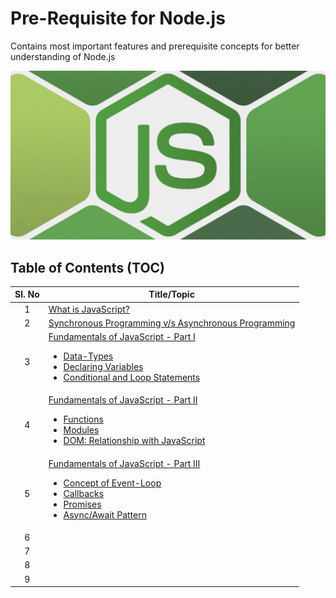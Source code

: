 # Pre-Requisite for Node.js

Contains most important features and prerequisite concepts for better understanding of Node.js

![GettingStartedWithNode](assets/nodejs.png)


## Table of Contents (TOC)


| **Sl. No**   | **Title/Topic** |  
|:----------:|-----| 
| 1  | [What is JavaScript?](module-1/README.md)  |
| 2  | [Synchronous Programming v/s Asynchronous Programming](module-2/README.md)  |
| 3  | [Fundamentals of JavaScript - Part I]() <br><ul><li>[Data-Types](module-3/DATA_TYPES.md)</li><li>[Declaring Variables](module-3/DECLARING_VARIABLE.md)</li><li>[Conditional and Loop Statements](module-3/PROGRAMMING_CONSTRUCTS.md)</li></ul> |
| 4  | [Fundamentals of JavaScript - Part II]() <br><ul><li>[Functions](module-4/FUNCTIONS.md)</li><li>[Modules](module-4/MODULES.md)</li><li>[DOM: Relationship with JavaScript](module-4/DOM.md)</li></ul>  |
| 5  | [Fundamentals of JavaScript - Part III]() <br><ul><li>[Concept of Event-Loop](module-5/EVENTLOOP.md)</li><li>[Callbacks](module-5/CALLBACKS.md)</li><li>[Promises](module-5/PROMISES.md)</li><li>[Async/Await Pattern](module-5/ASYNCAWAIT.md)</li></ul>  |
| 6  |   |
| 7  |   |
| 8  |   |
| 9  |   |